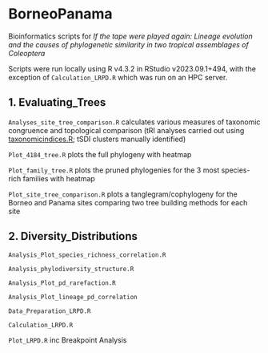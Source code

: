 # BorneoPanama
Bioinformatics scripts for *If the tape were played again: Lineage evolution and the causes of phylogenetic similarity in two tropical assemblages of Coleoptera*

Scripts were run locally using R v4.3.2 in RStudio v2023.09.1+494, with the exception of ```Calculation_LRPD.R``` which was run on an HPC server.

## 1. Evaluating_Trees
```Analyses_site_tree_comparison.R```
calculates various measures of taxonomic congruence and topological comparison (tRI analyses carried out using [taxonomicindices.R](https://github.com/tjcreedy/phylostuff/blob/main/taxonomicindices.R); tSDI clusters manually identified)

```Plot_4184_tree.R``` plots the full phylogeny with heatmap

```Plot_family_tree.R``` plots the pruned phylogenies for the 3 most species-rich families with heatmap

```Plot_site_tree_comparison.R``` plots a tanglegram/cophylogeny for the Borneo and Panama sites comparing two tree building methods for each site


## 2. Diversity_Distributions
```Analysis_Plot_species_richness_correlation.R```

```Analysis_phylodiversity_structure.R```

```Analysis_Plot_pd_rarefaction.R```

```Analysis_Plot_lineage_pd_correlation```

```Data_Preparation_LRPD.R```

```Calculation_LRPD.R```

```Plot_LRPD.R``` inc Breakpoint Analysis
